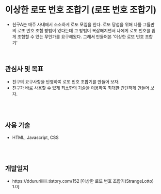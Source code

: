 <h1>이상한 로또 번호 조합기 (로또 번호 조합기)</h1>
 <ul>
     <li>친구A는 매주 사내에서 소소하게 로또 모임을 한다. 로또 당첨을 위해 나름 그들만의 로또 번호 조합 방법이 있다는데 
       그 방법이 복잡해지면서 나에게 로또 번호를 쉽게 조합할 수 있는 무언가를 요구해왔다. 그래서 만들어본 '이상한 로또 번호 조합기'
     </li>
 </ul>
<br>
<h2>관심사 및 목표</h2>
 <ul>
     <li>친구의 요구사항을 반영하여 로또 번호 조합기를 만들어 보자. </li>
     <li>친구가 바로 사용할 수 있게 최소한의 기술을 이용하여 최대한 간단하게 만들어 보자. </li>
 </ul>
<br>
<br>
<h2>사용 기술</h2>
 <ul>
     <li>HTML, Javascript, CSS</li>
 </ul>
<br>
<br>
<h2>개발일지</h2>
 <ul>
     <li>https://ddururiiiiiii.tistory.com/152 [이상한 로또 번호 조합기(StrangeLotto) 1.0]</li>
 </ul>
<br>
